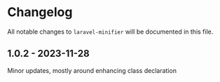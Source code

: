 # Changelog

All notable changes to `laravel-minifier` will be documented in this file.

## 1.0.2 - 2023-11-28

Minor updates, mostly around enhancing class declaration
